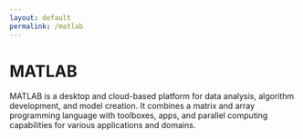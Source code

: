 ```yaml
---
layout: default
permalink: /matlab
---
```


MATLAB
======


MATLAB is a desktop and cloud-based platform for data analysis, algorithm development, and model creation. It combines a matrix and array programming language with toolboxes, apps, and parallel computing capabilities for various applications and domains.